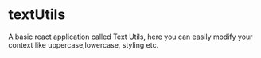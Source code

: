 # textUtils
A basic react application called Text Utils, here you can easily modify your context like uppercase,lowercase, styling etc. 

